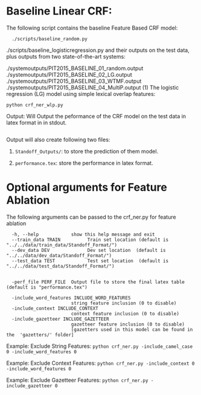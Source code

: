 Baseline Linear CRF:
======

The following script contains the baseline Feature Based CRF model:

      ./scripts/baseline_random.py
./scripts/baseline_logisticregression.py
and their outputs on the test data, plus outputs from two state-of-the-art systems:

./systemoutputs/PIT2015_BASELINE_01_random.output
./systemoutputs/PIT2015_BASELINE_02_LG.output
./systemoutputs/PIT2015_BASELINE_03_WTMF.output
./systemoutputs/PIT2015_BASELINE_04_MultiP.output
(1) The logistic regression (LG) model using simple lexical overlap features:




```
python crf_ner_wlp.py

```
Output: Will Output the peformance of the CRF model on the test data in latex format in in stdout.

```

```

Output will also create following two files:

1) `Standoff_Outputs/`: to store the prediction of them model.

2) `performance.tex`: store the performance in latex format.


Optional arguments for Feature Ablation
======

The following arguments can be passed to the crf_ner.py for feature ablation
```
  -h, --help            show this help message and exit
  --train_data TRAIN          Train set location (default is "../../data/train_data/Standoff_Format/")
  --dev_data DEV              Dev set location  (default is "../../data/dev_data/Standoff_Format/")
  --test_data TEST            Test set location  (default is "../../data/test_data/Standoff_Format/")

  
  -perf_file PERF_FILE  Output file to store the final latex table (default is "performance.tex")
  
  -include_word_features INCLUDE_WORD_FEATURES
                        string feature inclusion (0 to disable)
  -include_context INCLUDE_CONTEXT
                        context feature inclusion (0 to disable)
  -include_gazetteer INCLUDE_GAZETTEER
                        gazetteer feature inclusion (0 to disable) 
                        [gazetters used in this model can be found in the  'gazetters/' folder]
```

Example: Exclude String Features:  `python crf_ner.py -include_camel_case 0 -include_word_features 0`

Example: Exclude Context Features:  `python crf_ner.py -include_context 0 -include_word_features 0`


Example: Exclude Gazetteer Features:  `python crf_ner.py -include_gazetteer 0`





